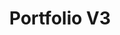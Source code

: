---
title: "Portfolio V3"
description: "Latest and current version of my web portfolio build with Gatsby"
image: "./banner.png"
skills:
    - React.JS
    - TypeScript
    - Styled-Components
darkCover: true
github: "https://github.com/robsel118/RobertSeligmann"
external: ""
blog: ""
---